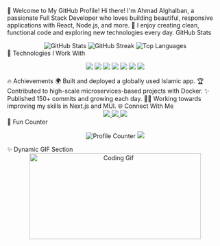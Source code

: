🌟 Welcome to My GitHub Profile!
Hi there! I'm Ahmad Alghalban, a passionate Full Stack Developer who loves building beautiful, responsive applications with React, Node.js, and more. 🚀
I enjoy creating clean, functional code and exploring new technologies every day.
GitHub Stats
<div align="center"> <img src="https://github-readme-stats.vercel.app/api?username=AhmadAl-Ghalban&show_icons=true&theme=radical&count_private=true" alt="GitHub Stats" /> <img src="https://github-readme-streak-stats.herokuapp.com/?user=AhmadAl-Ghalban&theme=radical" alt="GitHub Streak" /> <img src="https://github-readme-stats.vercel.app/api/top-langs/?username=AhmadAl-Ghalban&layout=compact&theme=radical" alt="Top Languages" /> </div>
🚀 Technologies I Work With
<p align="center"> <img src="https://img.shields.io/badge/Code-JavaScript-informational?style=flat&logo=javascript&color=F7DF1E" /> <img src="https://img.shields.io/badge/Code-React-blue?style=flat&logo=react&color=61DAFB" /> <img src="https://img.shields.io/badge/Code-Node.js-green?style=flat&logo=node.js&color=339933" /> <img src="https://img.shields.io/badge/Code-TypeScript-blue?style=flat&logo=typescript&color=007ACC" /> <img src="https://img.shields.io/badge/Code-Python-yellow?style=flat&logo=python&color=FFD43B" /> <img src="https://img.shields.io/badge/Tools-Docker-blue?style=flat&logo=docker&color=2496ED" /> <img src="https://img.shields.io/badge/Tools-Git-red?style=flat&logo=git&color=F05032" /> </p>
🔥 Achievements
🌍 Built and deployed a globally used Islamic app.
🏆 Contributed to high-scale microservices-based projects with Docker.
✨ Published 150+ commits and growing each day.
👨‍💻 Working towards improving my skills in Next.js and MUI.
🌐 Connect With Me
<div align="center"> <a href="https://www.linkedin.com/in/YOUR_LINKEDIN" target="_blank"> <img src="https://img.shields.io/badge/LinkedIn-blue?style=flat&logo=linkedin&logoColor=white" /> </a> <a href="mailto:your.email@gmail.com" target="_blank"> <img src="https://img.shields.io/badge/Email-red?style=flat&logo=gmail&logoColor=white" /> </a> <a href="https://YOUR_PORTFOLIO_LINK" target="_blank"> <img src="https://img.shields.io/badge/Portfolio-black?style=flat&logo=github&logoColor=white" /> </a> </div>
🌟 Fun Counter
<p align="center"> <img src="https://komarev.com/ghpvc/?username=AhmadAl-Ghalban&label=Profile%20Views&color=green&style=flat" alt="Profile Counter" /> <img src="https://img.shields.io/github/followers/AhmadAl-Ghalban?label=Followers&style=social" /> </p>
✨ Dynamic GIF Section
<div align="center"> <img src="https://media.giphy.com/media/qgQUggAC3Pfv687qPC/giphy.gif" width="400" height="200" alt="Coding Gif" /> </div>
